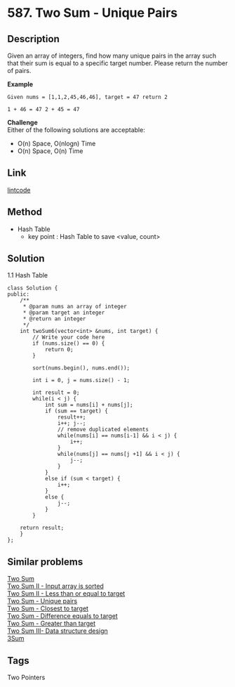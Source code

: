 # 587. Two Sum - Unique Pairs

## Description

Given an array of integers, find how many unique pairs in the array such that their sum is equal to a specific target number. Please return the number of pairs.

**Example**
```
Given nums = [1,1,2,45,46,46], target = 47 return 2

1 + 46 = 47 2 + 45 = 47
```

**Challenge**  
Either of the following solutions are acceptable:

* O(n) Space, O(nlogn) Time
* O(n) Space, O(n) Time

## Link
[lintcode](http://www.lintcode.com/en/problem/two-sum-unique-pairs/)

## Method
* Hash Table
  * key point : Hash Table to save <value, count>

## Solution
1.1 Hash Table
~~~
class Solution {
public:
    /**
     * @param nums an array of integer
     * @param target an integer
     * @return an integer
     */
    int twoSum6(vector<int> &nums, int target) {
        // Write your code here
        if (nums.size() == 0) {
            return 0;
        }
 
        sort(nums.begin(), nums.end());
        
        int i = 0, j = nums.size() - 1;

        int result = 0;
        while(i < j) {
            int sum = nums[i] + nums[j];
            if (sum == target) {
                result++;
                i++; j--;
                // remove duplicated elements
                while(nums[i] == nums[i-1] && i < j) {
                    i++;
                }  
                while(nums[j] == nums[j +1] && i < j) {
                    j--;
                }
            }
            else if (sum < target) {
                i++;
            }
            else {
                j--;
            }
        }

    return result;
    }    
};
~~~
## Similar problems
[Two Sum](https://lintcode.com/problem/two-sum/)  
[Two Sum II - Input array is sorted](https://lintcode.com/problem/two-sum-input-array-is-sorted/)   
[Two Sum II - Less than or equal to target](https://lintcode.com/problem/two-sum-less-than-or-equal-to-target/)   
[Two Sum - Unique pairs](https://lintcode.com/problem/two-sum-unique-pairs/)  
[Two Sum - Closest to target](https://lintcode.com/problem/two-sum-closest-to-target/)  
[Two Sum - Difference equals to target](https://lintcode.com/problem/two-sum-difference-equals-to-target/)  
[Two Sum - Greater than target](https://lintcode.com/problem/two-sum-greater-than-target/)  
[Two Sum III- Data structure design](https://lintcode.com/problem/two-sum-data-structure-design/)  
[3Sum](https://lintcode.com/problem/3sum/)

## Tags
Two Pointers  